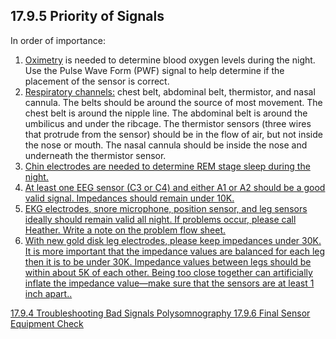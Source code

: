 ## 17.9.5 Priority of Signals

In order of importance:

1. <u>Oximetry</u> is needed to determine blood oxygen levels during the night. Use the Pulse Wave Form (PWF) signal to help determine if the placement of the sensor is correct.
2. <u>Respiratory channels:</u> chest belt, abdominal belt, thermistor, and nasal cannula. The belts should be around the source of most movement. The chest belt is around the nipple line. The abdominal belt is around the umbilicus and under the ribcage. The thermistor sensors (three wires that protrude from the sensor) should be in the flow of air, but not inside the nose or mouth. The nasal cannula should be inside the nose and underneath the thermistor sensor.
3. <u>Chin electrodes are needed to determine REM stage sleep during the night.
4. <u>At least one EEG sensor (C3 or C4) and either A1 or A2</u> should be a good valid signal. Impedances should remain under 10K.
5. <u>EKG electrodes</u>, snore microphone, position sensor, and leg sensors ideally should remain valid all night. If problems occur, please call Heather.  Write a note on the problem flow sheet.
6. With <u>new gold disk leg electrodes</u>, please keep impedances under 30K. It is more important that the impedance values are balanced for each leg then it is to be under 30K.  Impedance values between legs should be within about 5K of each other.  Being too close together can artificially inflate the impedance value—make sure that the sensors are at least 1 inch apart..


<div class="center">
<div class="btn-group">
  <a href=":pages_path:/manuals/polysomnography/17-09-04-troubleshooting.md" class="btn btn-default">
    <span class="glyphicon glyphicon-chevron-left"></span>
    17.9.4 Troubleshooting Bad Signals
  </a>

  <a href=":pages_path:/manuals/polysomnography" class="btn btn-default">
    <span class="glyphicon glyphicon-chevron-up"></span>
    Polysomnography
  </a>

  <a href=":pages_path:/manuals/polysomnography/17-09-06-sensor-equipment-check.md" class="btn btn-success">
    17.9.6 Final Sensor Equipment Check
    <span class="glyphicon glyphicon-chevron-right"></span>
  </a>
</div>
</div>
